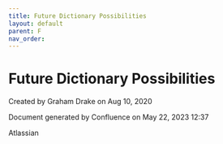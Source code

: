 ```yaml
---
title: Future Dictionary Possibilities
layout: default
parent: F
nav_order:
---
```


# Future Dictionary Possibilities







Created by  Graham Drake on Aug 10, 2020

Document generated by Confluence on May 22, 2023 12:37

Atlassian

